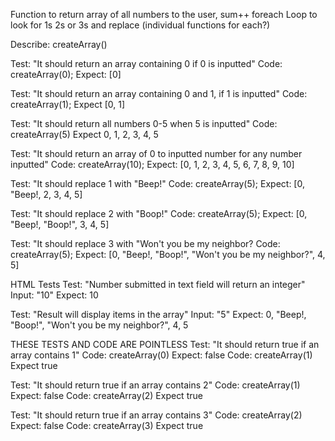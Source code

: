 
Function to return array of all numbers to the user, sum++ foreach
Loop to look for 1s 2s or 3s and replace (individual functions for each?)


Describe: createArray()

Test: "It should return an array containing 0 if 0 is inputted"
Code: createArray(0);
Expect: [0]

Test: "It should return an array containing 0 and 1, if 1 is inputted"
Code: createArray(1);
Expect [0, 1]

Test: "It should return all numbers 0-5 when 5 is inputted"
Code: createArray(5)
Expect 0, 1, 2, 3, 4, 5

Test: "It should return an array of 0 to inputted number for any number inputted"
Code: createArray(10);
Expect: [0, 1, 2, 3, 4, 5, 6, 7, 8, 9, 10] 

Test: "It should replace 1 with "Beep!"
Code: createArray(5);
Expect: [0, "Beep!, 2, 3, 4, 5]

Test: "It should replace 2 with "Boop!"
Code: createArray(5);
Expect: [0, "Beep!, "Boop!", 3, 4, 5]

Test: "It should replace 3 with "Won't you be my neighbor?
Code: createArray(5);
Expect: [0, "Beep!, "Boop!", "Won't you be my neighbor?", 4, 5]




HTML Tests
Test: "Number submitted in text field will return an integer"
Input: "10"
Expect: 10

Test: "Result will display items in the array"
Input: "5"
Expect: 0, "Beep!, "Boop!", "Won't you be my neighbor?", 4, 5


THESE TESTS AND CODE ARE POINTLESS
Test: "It should return true if an array contains 1"
Code: createArray(0)
Expect: false
Code: createArray(1)
Expect true

Test: "It should return true if an array contains 2"
Code: createArray(1)
Expect: false
Code: createArray(2)
Expect true

Test: "It should return true if an array contains 3"
Code: createArray(2)
Expect: false
Code: createArray(3)
Expect true



